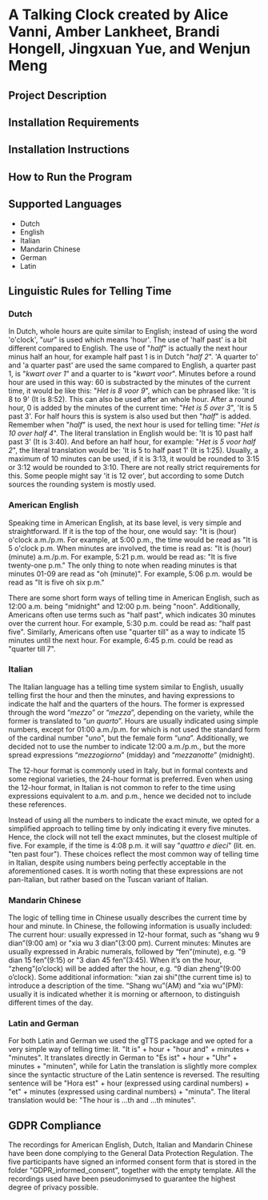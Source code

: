 # A Talking Clock created by Alice Vanni, Amber Lankheet, Brandi Hongell, Jingxuan Yue, and Wenjun Meng

## Project Description

## Installation Requirements

## Installation Instructions

## How to Run the Program

## Supported Languages
- Dutch
- English
- Italian
- Mandarin Chinese
- German
- Latin

## Linguistic Rules for Telling Time
### Dutch

In Dutch, whole hours are quite similar to English; instead of using the word 'o'clock', "*uur*" is used which means 'hour'. The use of 'half past' is a bit different compared to English. The use of "*half*" is actually the next hour minus half an hour, for example half past 1 is in Dutch "*half 2*".
'A quarter to' and 'a quarter past' are used the same compared to English, a quarter past 1, is "*kwart over 1*" and a quarter to is "*kwart voor*". 
Minutes before a round hour are used in this way: 60 is substracted by the minutes of the current time, it would be like this: "*Het is 8 voor 9*", which can be phrased like: 'It is 8 to 9' (It is 8:52). This can also be used after an whole hour. After a round hour, 0 is added by the minutes of the current time: "*Het is 5 over 3*", 'It is 5 past 3'. 
For half hours this is system is also used but then "*half*" is added. Remember when "*half*" is used, the next hour is used for telling time: "*Het is 10 over half 4*". The literal translation in English would be: 'It is 10 past half past 3' (It is 3:40). And before an half hour, for example: "*Het is 5 voor half 2*", the literal translation would be: 'It is 5 to half past 1' (It is 1:25). Usually, a maximum of 10 minutes can be used, if it is 3:13, it would be rounded to 3:15 or 3:12 would be rounded to 3:10. There are not really strict requirements for this. Some people might say 'it is 12 over', but according to some Dutch sources the rounding system is mostly used.   




### American English
Speaking time in American English, at its base level, is very simple and straightforward. If it is the top of the hour, one would say: "It is (hour) o'clock a.m./p.m. For example, at 5:00 p.m., the time would be read as "It is 5 o'clock p.m. When minutes are involved, the time is read as: "It is (hour) (minute) a.m./p.m.  For example, 5:21 p.m. would be read as: "It is five twenty-one p.m." The only thing to note when reading minutes is that minutes 01-09 are read as "oh (minute)". For example, 5:06 p.m. would be read as "It is five oh six p.m."

There are some short form ways of telling time in American English, such as 12:00 a.m. being "midnight" and 12:00 p.m. being "noon". Additionally, Americans often use terms such as "half past", which indicates 30 minutes over the current hour. For example, 5:30 p.m. could be read as: "half past five". Similarly, Americans often use "quarter till" as a way to indicate 15 minutes until the next hour. For example, 6:45 p.m. could be read as "quarter till 7".

### Italian
The Italian language has a telling time system similar to English, usually telling first the hour and then the minutes, and having expressions to indicate the half and the quarters of the hours. The former is expressed through the word “*mezzo*” or “*mezza*”, depending on the variety, while the former is translated to “*un quarto*”. Hours are usually indicated using simple numbers, except for 01:00 a.m./p.m. for which is not used the standard form of the cardinal number "*uno*", but the female form “*una*”. Additionally, we decided not to use the number to indicate 12:00 a.m./p.m., but the more spread expressions “*mezzogiorno*” (midday) and “*mezzanotte*” (midnight).

The 12-hour format is commonly used in Italy, but in formal contexts and some regional varieties, the 24-hour format is preferred.
Even when using the 12-hour format, in Italian is not common to refer to the time using expressions equivalent to a.m. and p.m., hence we decided not to include these references.

Instead of using all the numbers to indicate the exact minute, we opted for a simplified approach to telling time by only indicating it every five minutes. Hence, the clock will not tell the exact mminutes, but the closest multiple of five. For example, if the time is 4:08 p.m. it will say "*quattro e dieci*" (lit. en. "ten past four").
These choices reflect the most common way of telling time in Italian, despite using numbers being perfectly acceptable in the aforementioned cases. It is worth noting that these expressions are not pan-Italian, but rather based on the Tuscan variant of Italian.

### Mandarin Chinese
The logic of telling time in Chinese usually describes the current time by hour and minute. In Chinese, the following information is usually included:
The current hour: usually expressed in 12-hour format, such as “shang wu 9 dian”(9:00 am) or "xia wu 3 dian”(3:00 pm).
Current minutes: Minutes are usually expressed in Arabic numerals, followed by “fen”(minute), e.g. "9 dian 15 fen”(9:15) or "3 dian 45 fen”(3:45). When it’s on the hour, “zheng”(o’clock) will be added after the hour, e.g. “9 dian zheng”(9:00 o’clock).
Some additional information:  "xian zai shi"(the current time is) to introduce a description of the time. “Shang wu”(AM) and “xia wu”(PM): usually it is indicated whether it is morning or afternoon, to distinguish different times of the day.

### Latin and German
For both Latin and German we used the gTTS package and we opted for a very simple way of telling time: lit. "It is" + hour + "hour and" + minutes + "minutes". It translates directly in German to "Es ist" + hour + "Uhr" + minutes + "minuten", while for Latin the translation is slightly more complex since the syntactic structure of the Latin sentence is reversed. The resulting sentence will be "Hora est" + hour (expressed using cardinal numbers) + "et" + minutes (expressed using cardinal numbers) + "minuta". The literal translation would be: "The hour is ...th and ...th minutes".

## GDPR Compliance
The recordings for American English, Dutch, Italian and Mandarin Chinese have been done complying to the General Data Protection Regulation. The five participants have signed an informed consent form that is stored in the folder "GDPR_informed_consent", together with the empty template. All the recordings used have been pseudonimysed to guarantee the highest degree of privacy possible.
